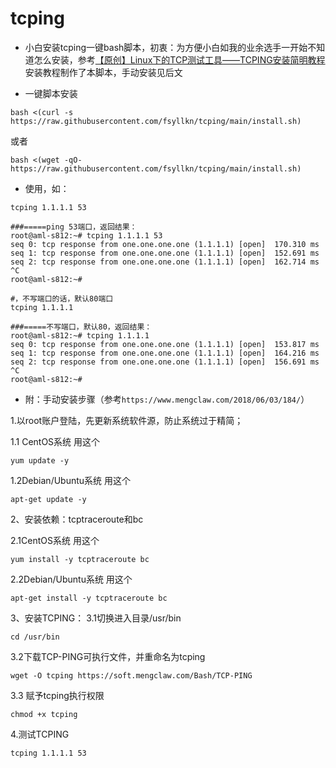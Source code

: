 # tcping
- 小白安装tcping一键bash脚本，初衷：为方便小白如我的业余选手一开始不知道怎么安装，参考[【原创】Linux下的TCP测试工具——TCPING安装简明教程](https://www.mengclaw.com/2018/06/03/184/)安装教程制作了本脚本，手动安装见后文

- 一键脚本安装
```
bash <(curl -s https://raw.githubusercontent.com/fsyllkn/tcping/main/install.sh)
```

或者

```
bash <(wget -qO- https://raw.githubusercontent.com/fsyllkn/tcping/main/install.sh)
```

- 使用，如：

```
tcping 1.1.1.1 53
```
```
###=====ping 53端口，返回结果：
root@aml-s812:~# tcping 1.1.1.1 53
seq 0: tcp response from one.one.one.one (1.1.1.1) [open]  170.310 ms
seq 1: tcp response from one.one.one.one (1.1.1.1) [open]  152.691 ms
seq 2: tcp response from one.one.one.one (1.1.1.1) [open]  162.714 ms
^C
root@aml-s812:~# 
```

```
#，不写端口的话，默认80端口
tcping 1.1.1.1
```
```
###=====不写端口，默认80，返回结果：
root@aml-s812:~# tcping 1.1.1.1
seq 0: tcp response from one.one.one.one (1.1.1.1) [open]  153.817 ms
seq 1: tcp response from one.one.one.one (1.1.1.1) [open]  164.216 ms
seq 2: tcp response from one.one.one.one (1.1.1.1) [open]  156.691 ms
^C
root@aml-s812:~# 
```
- 附：手动安装步骤（参考```https://www.mengclaw.com/2018/06/03/184/```）

1.以root账户登陆，先更新系统软件源，防止系统过于精简；

1.1 CentOS系统 用这个
```
yum update -y
```
1.2Debian/Ubuntu系统 用这个
```
apt-get update -y
```
2、安装依赖：tcptraceroute和bc

2.1CentOS系统 用这个
```
yum install -y tcptraceroute bc
```
2.2Debian/Ubuntu系统 用这个
```
apt-get install -y tcptraceroute bc
```
3、安装TCPING：
3.1切换进入目录/usr/bin
```
cd /usr/bin
```
3.2下载TCP-PING可执行文件，并重命名为tcping
```
wget -O tcping https://soft.mengclaw.com/Bash/TCP-PING
```
3.3 赋予tcping执行权限
```
chmod +x tcping
```
4.测试TCPING
```
tcping 1.1.1.1 53
```






